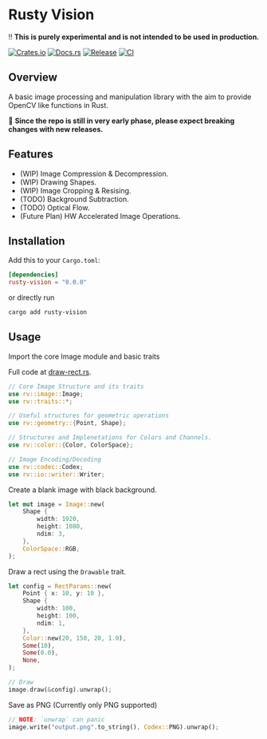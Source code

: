 # Rusty Vision

:bangbang: **This is purely experimental and is not intended to be used in production.**  

[![Crates.io](https://img.shields.io/crates/v/rusty-vision.svg)](https://crates.io/crates/rusty-vision)
[![Docs.rs](https://docs.rs/rusty-vision/badge.svg)](https://docs.rs/rusty-vision)
[![Release](https://github.com/marmikshah/rusty-vision/actions/workflows/publish.yml/badge.svg)](https://github.com/marmikshah/rusty-vision/actions/workflows/publish.yml)
[![CI](https://github.com/marmikshah/rusty-vision/actions/workflows/ci.yml/badge.svg)](https://github.com/marmikshah/rusty-vision/actions/workflows/ci.yml)

## Overview

A basic image processing and manipulation library with the aim to provide OpenCV like functions in Rust. 

:construction: **Since the repo is still in very early phase, please expect breaking changes with new releases.**

## Features

- (WIP) Image Compression & Decompression.
- (WIP) Drawing Shapes.
- (WIP) Image Cropping & Resising.
- (TODO) Background Subtraction.
- (TODO) Optical Flow.
- (Future Plan) HW Accelerated Image Operations.

## Installation

Add this to your `Cargo.toml`:

```toml
[dependencies]
rusty-vision = "0.0.0"
```

or directly run
```bash
cargo add rusty-vision
```


## Usage

Import the core Image module and basic traits

Full code at [draw-rect.rs](./examples/draw-rect.rs). 

```rust
// Core Image Structure and its traits
use rv::image::Image;
use rv::traits::*;

// Useful structures for geometric operations
use rv::geometry::{Point, Shape};

// Structures and Implenetations for Colors and Channels.
use rv::color::{Color, ColorSpace};

// Image Encoding/Decoding
use rv::codec::Codex;
use rv::io::writer::Writer;
```

Create a blank image with black background.

```rust
let mut image = Image::new(
    Shape {
        width: 1920,
        height: 1080,
        ndim: 3,
    },
    ColorSpace::RGB,
);
```

Draw a rect using the `Drawable` trait.

```rust
let config = RectParams::new(
    Point { x: 10, y: 10 },
    Shape {
        width: 100,
        height: 100,
        ndim: 1,
    },
    Color::new(20, 150, 20, 1.0),
    Some(10),
    Some(0.0),
    None,
);

// Draw
image.draw(&config).unwrap();
```

Save as PNG (Currently only PNG supported)

```rust
// NOTE: `unwrap` can panic
image.write("output.png".to_string(), Codex::PNG).unwrap();
```
